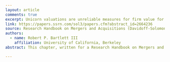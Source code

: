 ```yaml
---
layout: article
comments: true
excerpt: Unicorn valuations are unreliable measures for firm value for the same reason that all start-up valuations are unreliable measures of firm value — namely, the common practice among VC investors to price VC financings as if they are purchasing common stock when they are acquiring preferred stock with downside economic protections.
link: https://papers.ssrn.com/sol3/papers.cfm?abstract_id=2664236
source: Research Handbook on Mergers and Acquisitions (Davidoff-Solomon & Hill, eds.), Forthcoming 
authors:
  - name: Robert P. Bartlett III
    affiliation: University of California, Berkeley
abstract: This chapter, written for a Research Handbook on Mergers and Acquisitions (Davidoff-Solomon & Hill, eds.), investigates the widespread claim that the billion dollar valuations of “unicorn” start-ups are unreliable because of the manner in which founders bargain for these valuations with their venture capital (VC) investors. In particular, unicorn skeptics posit that VC investors agree to use these valuations in exchange for receiving enhanced preferred stock preferences, particularly enhanced liquidation preferences that are payable on a sale of the company. 

---
```

